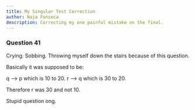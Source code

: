 ```yaml
---
title: My Singular Test Correction
author: Naja Fonseca
description: Correcting my one painful mistake on the final.
---
```


### Question 41

Crying. Sobbing. Throwing myself down the stairs because of this question. 

Basically it was supposed to be:

q --> p which is 10 to 20.
r --> q which is 30 to 20.

Therefore r was 30 and not 10.

Stupid question ong. 